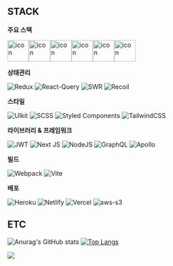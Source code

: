 

## STACK

**주요 스택**

<div style="display: flex; align-items: flex-start;"><img src="https://techstack-generator.vercel.app/swift-icon.svg" alt="icon" width="48" height="48" /><img src="https://techstack-generator.vercel.app/js-icon.svg" alt="icon" width="48" height="48" /><img src="https://techstack-generator.vercel.app/ts-icon.svg" alt="icon" width="48" height="48" /><img src="https://techstack-generator.vercel.app/react-icon.svg" alt="icon" width="48" height="48" /><img src="https://techstack-generator.vercel.app/redux-icon.svg" alt="icon" width="48" height="48" /><img src="https://techstack-generator.vercel.app/restapi-icon.svg" alt="icon" width="48" height="48" /></div>


**상태관리**

![Redux](https://img.shields.io/badge/redux-%23764ABC.svg?style=for-the-badge&logo=Redux&logoColor=white)
![React-Query](https://img.shields.io/badge/ReactQuery-%23FF4154.svg?style=for-the-badge&logo=react-query&logoColor=white)
![SWR](https://img.shields.io/badge/SWR-%23000000.svg?style=for-the-badge&logo=swc&logoColor=white)
![Recoil](https://img.shields.io/badge/recoil-%230075EB.svg?style=for-the-badge&logo=Revolut&logoColor=white)

**스타일**

![UIkit](https://img.shields.io/badge/UIkit-2396F3?style=for-the-badge&logo=UIkit&logoColor=white) ![SCSS](https://img.shields.io/badge/sass-CC6699?style=for-the-badge&logo=sass&logoColor=white) ![Styled Components](https://img.shields.io/badge/styled--components-%23FFDC0F?style=for-the-badge&logo=styled-components&logoColor=white) ![TailwindCSS](https://img.shields.io/badge/tailwindcss-%2306B6D4.svg?style=for-the-badge&logo=tailwind-css&logoColor=white)

**라이브러리 & 프레임워크**

![JWT](https://img.shields.io/badge/JWT-black?style=for-the-badge&logo=JSON%20web%20tokens) ![Next JS](https://img.shields.io/badge/Next-black?style=for-the-badge&logo=next.js&logoColor=white) ![NodeJS](https://img.shields.io/badge/node.js-6DA55F?style=for-the-badge&logo=node.js&logoColor=white) ![GraphQL](https://img.shields.io/badge/GraphQL-E10098?style=for-the-badge&logo=GraphQL&logoColor=white) 
![Apollo](https://img.shields.io/badge/Apollo-311C87?style=for-the-badge&logo=ApolloGraphQL&logoColor=white)


**빌드**

![Webpack](https://img.shields.io/badge/webpack-%238DD6F9.svg?style=for-the-badge&logo=webpack&logoColor=black) ![Vite](https://img.shields.io/badge/vite-%23646CFF.svg?style=for-the-badge&logo=vite&logoColor=white)

**배포**

![Heroku](https://img.shields.io/badge/heroku-%23430098.svg?style=for-the-badge&logo=heroku&logoColor=white) ![Netlify](https://img.shields.io/badge/netlify-%23000000.svg?style=for-the-badge&logo=netlify&logoColor=#00C7B7) ![Vercel](https://img.shields.io/badge/vercel-%23000000.svg?style=for-the-badge&logo=vercel&logoColor=white)
![aws-s3](https://img.shields.io/badge/AmazonS3-%23569A31.svg?style=for-the-badge&logo=AmazonS3&logoColor=white)

## ETC

![Anurag's GitHub stats](https://github-readme-stats.vercel.app/api?username=ijs1103&show_icons=true&theme=radical) [![Top Langs](https://github-readme-stats.vercel.app/api/top-langs/?username=ijs1103&layout=compact)](https://github.com/anuraghazra/github-readme-stats)


 <a href="https://velog.io/@jeajea0127" target="_blank"><img src="https://img.shields.io/badge/velog-f91?style=flat-square&logo=velog&logoColor=white"/></a>


